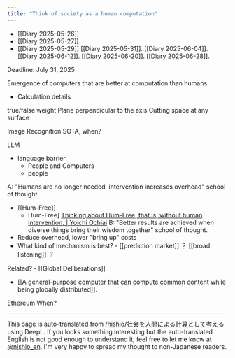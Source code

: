 ```yaml
---
title: "Think of society as a human computation"
---
```



- [[Diary 2025-05-26]]
- [[Diary 2025-05-27]]
- [[Diary 2025-05-29]]
[[Diary 2025-05-31]].
[[Diary 2025-06-04]].
[[Diary 2025-06-12]].
[[Diary 2025-06-20]].
[[Diary 2025-06-28]].

Deadline: July 31, 2025

Emergence of computers that are better at computation than humans
- Calculation details

true/false
weight
Plane perpendicular to the axis
Cutting space at any surface

Image Recognition SOTA, when?

LLM
- language barrier
    - People and Computers
    - people

A: "Humans are no longer needed, intervention increases overhead" school of thought.
- [[Hum-Free]]
    - Hum-Free] [Thinking about Hum-Free, that is, without human intervention. | Yoichi Ochiai](https://note.com/ochyai/n/nbb1bc0ff07ff)
B: "Better results are achieved when diverse things bring their wisdom together" school of thought.
- Reduce overhead, lower "bring up" costs
- What kind of mechanism is best?
        - [[prediction market]] ？ [[broad listening]] ？

Related?
    - [[Global Deliberations]]
- [[A general-purpose computer that can compute common content while being globally distributed]].

Ethereum When?


---
This page is auto-translated from [/nishio/社会を人間による計算として考える](https://scrapbox.io/nishio/社会を人間による計算として考える) using DeepL. If you looks something interesting but the auto-translated English is not good enough to understand it, feel free to let me know at [@nishio_en](https://twitter.com/nishio_en). I'm very happy to spread my thought to non-Japanese readers.